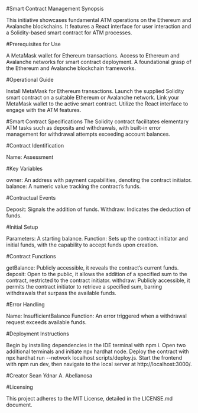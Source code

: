 #Smart Contract Management Synopsis

This initiative showcases fundamental ATM operations on the Ethereum and Avalanche blockchains. It features a React interface for user interaction and a Solidity-based smart contract for ATM processes.

#Prerequisites for Use

A MetaMask wallet for Ethereum transactions.
Access to Ethereum and Avalanche networks for smart contract deployment.
A foundational grasp of the Ethereum and Avalanche blockchain frameworks.

#Operational Guide

Install MetaMask for Ethereum transactions.
Launch the supplied Solidity smart contract on a suitable Ethereum or Avalanche network.
Link your MetaMask wallet to the active smart contract.
Utilize the React interface to engage with the ATM features.

#Smart Contract Specifications The Solidity contract facilitates elementary ATM tasks such as deposits and withdrawals, with built-in error management for withdrawal attempts exceeding account balances.

#Contract Identification

Name: Assessment

#Key Variables

owner: An address with payment capabilities, denoting the contract initiator.
balance: A numeric value tracking the contract’s funds.

#Contractual Events

Deposit: Signals the addition of funds.
Withdraw: Indicates the deduction of funds.

#Initial Setup

Parameters: A starting balance.
Function: Sets up the contract initiator and initial funds, with the capability to accept funds upon creation.

#Contract Functions

getBalance: Publicly accessible, it reveals the contract’s current funds.
deposit: Open to the public, it allows the addition of a specified sum to the contract, restricted to the contract initiator.
withdraw: Publicly accessible, it permits the contract initiator to retrieve a specified sum, barring withdrawals that surpass the available funds.

#Error Handling

Name: InsufficientBalance
Function: An error triggered when a withdrawal request exceeds available funds.

#Deployment Instructions

Begin by installing dependencies in the IDE terminal with npm i.
Open two additional terminals and initiate npx hardhat node.
Deploy the contract with npx hardhat run --network localhost scripts/deploy.js.
Start the frontend with npm run dev, then navigate to the local server at http://localhost:3000/.

#Creator
Sean Ydnar A. Abellanosa

#Licensing

This project adheres to the MIT License, detailed in the LICENSE.md document.
